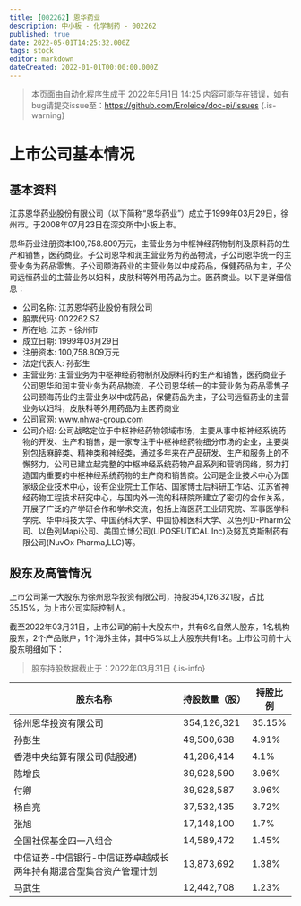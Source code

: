 ```yaml
---
title: [002262] 恩华药业
description: 中小板 - 化学制药 - 002262
published: true
date: 2022-05-01T14:25:32.000Z
tags: stock
editor: markdown
dateCreated: 2022-01-01T00:00:00.000Z
---
```


> 本页面由自动化程序生成于 2022年5月1日 14:25
> 内容可能存在错误，如有bug请提交issue至：https://github.com/Eroleice/doc-pi/issues
{.is-warning}

# 上市公司基本情况

## 基本资料

江苏恩华药业股份有限公司（以下简称“恩华药业”）成立于1999年03月29日，徐州市。于2008年07月23日在深交所中小板上市。

恩华药业注册资本100,758.809万元，主营业务为中枢神经药物制剂及原料药的生产和销售，医药商业。子公司恩华和润主营业务为药品物流，子公司恩华统一的主营业务为药品零售。子公司颐海药业的主营业务以中成药品，保健药品为主，子公司远恒药业的主营业务以妇科，皮肤科等外用药品为主。医药商业。以下是详细信息：

- 公司名称: 江苏恩华药业股份有限公司
- 股票代码: 002262.SZ
- 所在地: 江苏 - 徐州市
- 成立日期: 1999年03月29日
- 注册资本: 100,758.809万元
- 法定代表人: 孙彭生
- 主营业务: 主营业务为中枢神经药物制剂及原料药的生产和销售，医药商业子公司恩华和润主营业务为药品物流，子公司恩华统一的主营业务为药品零售子公司颐海药业的主营业务以中成药品，保健药品为主，子公司远恒药业的主营业务以妇科，皮肤科等外用药品为主医药商业
- 公司官网: www.nhwa-group.com
- 公司介绍: 公司战略定位于中枢神经药物领域市场，主要从事中枢神经系统药物的开发、生产和销售，是一家专注于中枢神经药物细分市场的企业，主要类别包括麻醉类、精神类和神经类，通过多年来在产品研发、生产和服务上的不懈努力，公司已建立起完整的中枢神经系统药物产品系列和营销网络，努力打造国内重要的中枢神经系统药物的生产商和销售商。公司是企业技术中心为国家级企业技术中心，设有企业院士工作站、国家博士后科研工作站、江苏省神经药物工程技术研究中心，与国内外一流的科研院所建立了密切的合作关系，开展了广泛的产学研合作和学术交流，包括上海医药工业研究院、军事医学科学院、华中科技大学、中国药科大学、中国协和医科大学、以色列D-Pharm公司、以色列Mapi公司、美国立博公司(LIPOSEUTICAL Inc)及努瓦克斯制药有限公司(NuvOx Pharma,LLC)等。


## 股东及高管情况

上市公司第一大股东为徐州恩华投资有限公司，持股354,126,321股，占比35.15%，为上市公司实际控制人。

截至2022年03月31日，上市公司的前十大股东中，共有6名自然人股东，1名机构股东，2个产品账户，1个海外主体，其中5%以上大股东共有1名。上市公司前十大股东明细如下：

> 股东持股数据截止于：2022年03月31日
{.is-info}

| 股东名称 | 持股数量（股） | 持股比例 |
| --- | --- | --- |
| 徐州恩华投资有限公司 | 354,126,321 | 35.15% |
| 孙彭生 | 49,500,638 | 4.91% |
| 香港中央结算有限公司(陆股通) | 41,286,414 | 4.1% |
| 陈增良 | 39,928,590 | 3.96% |
| 付卿 | 39,928,587 | 3.96% |
| 杨自亮 | 37,532,435 | 3.72% |
| 张旭 | 17,148,100 | 1.7% |
| 全国社保基金四一八组合 | 14,589,472 | 1.45% |
| 中信证券-中信银行-中信证券卓越成长两年持有期混合型集合资产管理计划 | 13,873,692 | 1.38% |
| 马武生 | 12,442,708 | 1.23% |




